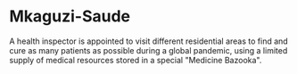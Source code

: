 # Mkaguzi-Saude
A health inspector is appointed to visit different residential areas to find and cure as many patients as possible during a global pandemic, using a limited supply of medical resources stored in a special "Medicine Bazooka".
